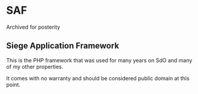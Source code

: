 # SAF

Archived for posterity

## Siege Application Framework

This is the PHP framework that was used for many years on SdO and many of my other properties.

It comes with no warranty and should be considered public domain at this point.

